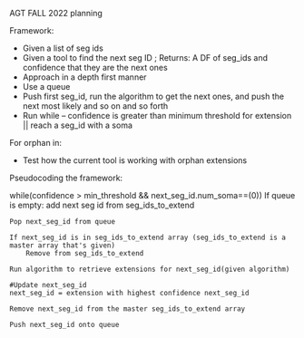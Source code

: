 AGT FALL 2022 planning

Framework:

- Given a list of seg ids
- Given a tool to find the next seg ID ; Returns: A DF of seg_ids and confidence that they are the next ones
- Approach in a depth first manner
- Use a queue
- Push first seg_id, run the algorithm to get the next ones, and push the next most likely and so on and so forth
- Run while – confidence is greater than minimum threshold for extension || reach a seg_id with a soma

For orphan in:

- Test how the current tool is working with orphan extensions

Pseudocoding the framework:

while(confidence > min_threshold && next_seg_id.num_soma==(0))
If queue is empty:
add next seg id from seg_ids_to_extend

    Pop next_seg_id from queue

    If next_seg_id is in seg_ids_to_extend array (seg_ids_to_extend is a master array that's given)
        Remove from seg_ids_to_extend

    Run algorithm to retrieve extensions for next_seg_id(given algorithm)

    #Update next_seg_id
    next_seg_id = extension with highest confidence next_seg_id

    Remove next_seg_id from the master seg_ids_to_extend array

    Push next_seg_id onto queue